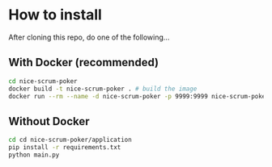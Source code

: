 # How to install

After cloning this repo, do one of the following...

## With Docker (recommended)

```bash
cd nice-scrum-poker
docker build -t nice-scrum-poker . # build the image
docker run --rm --name -d nice-scrum-poker -p 9999:9999 nice-scrum-poker # run the image
```

##  Without Docker

```bash
cd cd nice-scrum-poker/application
pip install -r requirements.txt
python main.py
```

